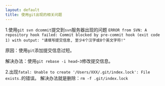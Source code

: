 ```yaml
---
layout: default
title: 使用git出现的相关问题
---
```


1.使用`git svn dcommit`提交到`svn`服务器出现的问题
`ERROR from SVN:
A repository hook failed: Commit blocked by pre-commit hook (exit code 1) with output:
"请填写提交信息, 至少4个汉字或8个英文字符!" `

原因：使用`git`添加提交信息过短。

解决办法：使用`git rebase -i head~3`修改提交信息。

2.出现`fatal: Unable to create '/Users/XXX/.git/index.lock': File exists.`的错误。
解决办法就是删除：`rm -f .git/index.lock`